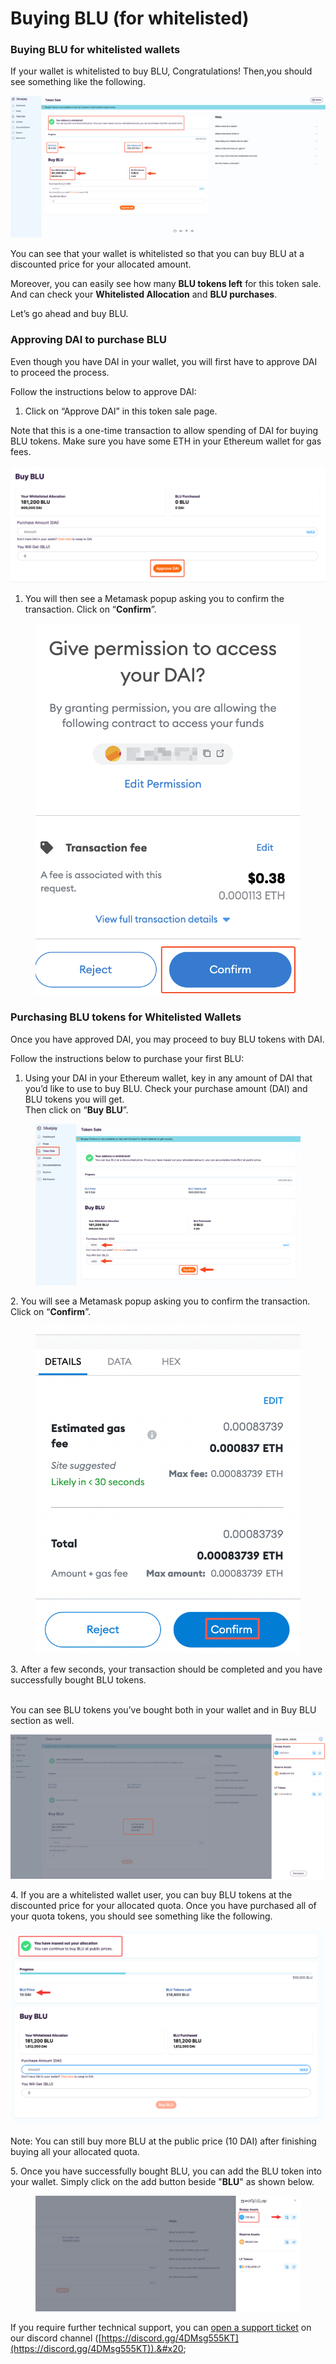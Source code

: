 # Buying BLU (for whitelisted)

### **Buying BLU for whitelisted wallets**

If your wallet is whitelisted to buy BLU, Congratulations! Then,you should see something like the following.

![](<../../.gitbook/assets/2 (1)>)

You can see that your wallet is whitelisted so that you can buy BLU at a discounted price for your allocated amount.

Moreover, you can easily see how many **BLU tokens left** for this token sale. And can check your **Whitelisted Allocation** and **BLU purchases**.

Let’s go ahead and buy BLU.

### **Approving DAI to purchase BLU**

Even though you have DAI in your wallet, you will first have to approve DAI to proceed the process.

Follow the instructions below to approve DAI:

1. Click on “Approve DAI” in this token sale page.

Note that this is a one-time transaction to allow spending of DAI for buying BLU tokens. Make sure you have some ETH in your Ethereum wallet for gas fees.

![](../../.gitbook/assets/3)

1. You will then see a Metamask popup asking you to confirm the transaction. Click on “**Confirm**”.

<figure><img src="../../.gitbook/assets/toupdate1.png" alt=""><figcaption></figcaption></figure>

### **Purchasing BLU tokens for Whitelisted Wallets**

Once you have approved DAI, you may proceed to buy BLU tokens with DAI.

Follow the instructions below to purchase your first BLU:

1. Using your DAI in your Ethereum wallet, key in any amount of DAI that you’d like to use to buy BLU. Check your purchase amount (DAI) and BLU tokens you will get. \
   Then click on “**Buy BLU**”.

<figure><img src="../../.gitbook/assets/toupdate2.png" alt=""><figcaption></figcaption></figure>

2\. You will see a Metamask popup asking you to confirm the transaction. Click on “**Confirm**”.

<figure><img src="../../.gitbook/assets/toupdate3 (1).png" alt=""><figcaption></figcaption></figure>

&#x20;3\.  After a few seconds, your transaction should be completed and you have successfully bought BLU tokens.

\
You can see BLU tokens you’ve bought both in your wallet and in Buy BLU section as well.

![](../../.gitbook/assets/7)

4\. If you are a whitelisted wallet user, you can buy BLU tokens at the discounted price for your allocated quota. Once you have purchased all of your quota tokens, you should see something like the following.

![](../../.gitbook/assets/8)

Note: You can still buy more BLU at the public price (10 DAI) after finishing buying all your allocated quota.

5\. Once you have successfully bought BLU, you can add the BLU token into your wallet. Simply click on the add button beside "**BLU**" as shown below.

<figure><img src="../../.gitbook/assets/SCR-20221026-g2a.png" alt=""><figcaption></figcaption></figure>

If you require further technical support, you can [open a support ticket](broken-reference) on our discord channel ([https://discord.gg/4DMsg555KT](https://discord.gg/4DMsg555KT)).&#x20;
